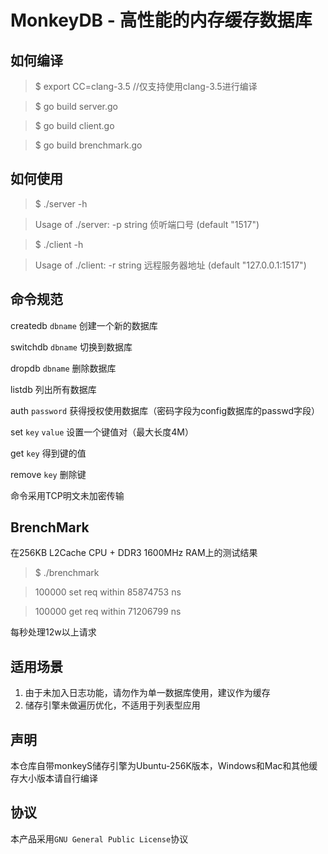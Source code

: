 # MonkeyDB - 高性能的内存缓存数据库
## 如何编译

> $ export CC=clang-3.5	//仅支持使用clang-3.5进行编译

> $ go build server.go

> $ go build client.go

> $ go build brenchmark.go

## 如何使用

> $ ./server -h

> Usage of ./server:
  -p string
    	侦听端口号 (default "1517")

> $ ./client -h

> Usage of ./client:
  -r string
    	远程服务器地址 (default "127.0.0.1:1517")

## 命令规范

createdb `dbname`
创建一个新的数据库

switchdb `dbname`
切换到数据库

dropdb `dbname`
删除数据库

listdb
列出所有数据库

auth `password`
获得授权使用数据库（密码字段为config数据库的passwd字段）

set `key` `value`
设置一个键值对（最大长度4M）

get `key`
得到键的值

remove `key`
删除键

命令采用TCP明文未加密传输

## BrenchMark

在256KB L2Cache CPU + DDR3 1600MHz RAM上的测试结果

> $ ./brenchmark

> 100000 set req within  85874753 ns

> 100000 get req within  71206799 ns


每秒处理12w以上请求

## 适用场景

1. 由于未加入日志功能，请勿作为单一数据库使用，建议作为缓存
2. 储存引擎未做遍历优化，不适用于列表型应用

## 声明

本仓库自带monkeyS储存引擎为Ubuntu-256K版本，Windows和Mac和其他缓存大小版本请自行编译

## 协议

本产品采用`GNU General Public License`协议